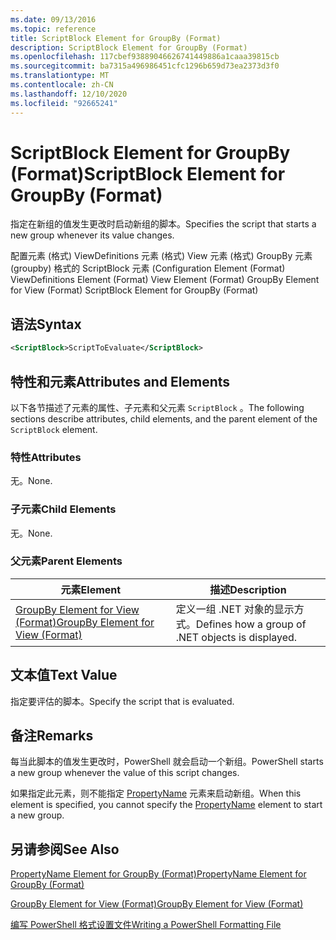 ```yaml
---
ms.date: 09/13/2016
ms.topic: reference
title: ScriptBlock Element for GroupBy (Format)
description: ScriptBlock Element for GroupBy (Format)
ms.openlocfilehash: 117cbef93889046626741449886a1caaa39815cb
ms.sourcegitcommit: ba7315a496986451cfc1296b659d73ea2373d3f0
ms.translationtype: MT
ms.contentlocale: zh-CN
ms.lasthandoff: 12/10/2020
ms.locfileid: "92665241"
---
```

# <a name="scriptblock-element-for-groupby-format"></a><span data-ttu-id="85490-103">ScriptBlock Element for GroupBy (Format)</span><span class="sxs-lookup"><span data-stu-id="85490-103">ScriptBlock Element for GroupBy (Format)</span></span>

<span data-ttu-id="85490-104">指定在新组的值发生更改时启动新组的脚本。</span><span class="sxs-lookup"><span data-stu-id="85490-104">Specifies the script that starts a new group whenever its value changes.</span></span>

<span data-ttu-id="85490-105">配置元素 (格式) ViewDefinitions 元素 (格式) View 元素 (格式) GroupBy 元素 (groupby) 格式的 ScriptBlock 元素 (</span><span class="sxs-lookup"><span data-stu-id="85490-105">Configuration Element (Format) ViewDefinitions Element (Format) View Element (Format) GroupBy Element for View (Format) ScriptBlock Element for GroupBy (Format)</span></span>

## <a name="syntax"></a><span data-ttu-id="85490-106">语法</span><span class="sxs-lookup"><span data-stu-id="85490-106">Syntax</span></span>

```xml
<ScriptBlock>ScriptToEvaluate</ScriptBlock>
```

## <a name="attributes-and-elements"></a><span data-ttu-id="85490-107">特性和元素</span><span class="sxs-lookup"><span data-stu-id="85490-107">Attributes and Elements</span></span>

<span data-ttu-id="85490-108">以下各节描述了元素的属性、子元素和父元素 `ScriptBlock` 。</span><span class="sxs-lookup"><span data-stu-id="85490-108">The following sections describe attributes, child elements, and the parent element of the `ScriptBlock` element.</span></span>

### <a name="attributes"></a><span data-ttu-id="85490-109">特性</span><span class="sxs-lookup"><span data-stu-id="85490-109">Attributes</span></span>

<span data-ttu-id="85490-110">无。</span><span class="sxs-lookup"><span data-stu-id="85490-110">None.</span></span>

### <a name="child-elements"></a><span data-ttu-id="85490-111">子元素</span><span class="sxs-lookup"><span data-stu-id="85490-111">Child Elements</span></span>

<span data-ttu-id="85490-112">无。</span><span class="sxs-lookup"><span data-stu-id="85490-112">None.</span></span>

### <a name="parent-elements"></a><span data-ttu-id="85490-113">父元素</span><span class="sxs-lookup"><span data-stu-id="85490-113">Parent Elements</span></span>

|<span data-ttu-id="85490-114">元素</span><span class="sxs-lookup"><span data-stu-id="85490-114">Element</span></span>|<span data-ttu-id="85490-115">描述</span><span class="sxs-lookup"><span data-stu-id="85490-115">Description</span></span>|
|-------------|-----------------|
|[<span data-ttu-id="85490-116">GroupBy Element for View (Format)</span><span class="sxs-lookup"><span data-stu-id="85490-116">GroupBy Element for View (Format)</span></span>](./groupby-element-for-view-format.md)|<span data-ttu-id="85490-117">定义一组 .NET 对象的显示方式。</span><span class="sxs-lookup"><span data-stu-id="85490-117">Defines how a group of .NET objects is displayed.</span></span>|

## <a name="text-value"></a><span data-ttu-id="85490-118">文本值</span><span class="sxs-lookup"><span data-stu-id="85490-118">Text Value</span></span>

<span data-ttu-id="85490-119">指定要评估的脚本。</span><span class="sxs-lookup"><span data-stu-id="85490-119">Specify the script that is evaluated.</span></span>

## <a name="remarks"></a><span data-ttu-id="85490-120">备注</span><span class="sxs-lookup"><span data-stu-id="85490-120">Remarks</span></span>

<span data-ttu-id="85490-121">每当此脚本的值发生更改时，PowerShell 就会启动一个新组。</span><span class="sxs-lookup"><span data-stu-id="85490-121">PowerShell starts a new group whenever the value of this script changes.</span></span>

<span data-ttu-id="85490-122">如果指定此元素，则不能指定 [PropertyName](propertyname-element-for-groupby-format.md) 元素来启动新组。</span><span class="sxs-lookup"><span data-stu-id="85490-122">When this element is specified, you cannot specify the [PropertyName](propertyname-element-for-groupby-format.md) element to start a new group.</span></span>

## <a name="see-also"></a><span data-ttu-id="85490-123">另请参阅</span><span class="sxs-lookup"><span data-stu-id="85490-123">See Also</span></span>

[<span data-ttu-id="85490-124">PropertyName Element for GroupBy (Format)</span><span class="sxs-lookup"><span data-stu-id="85490-124">PropertyName Element for GroupBy (Format)</span></span>](propertyname-element-for-groupby-format.md)

[<span data-ttu-id="85490-125">GroupBy Element for View (Format)</span><span class="sxs-lookup"><span data-stu-id="85490-125">GroupBy Element for View (Format)</span></span>](groupby-element-for-view-format.md)

[<span data-ttu-id="85490-126">编写 PowerShell 格式设置文件</span><span class="sxs-lookup"><span data-stu-id="85490-126">Writing a PowerShell Formatting File</span></span>](writing-a-powershell-formatting-file.md)
